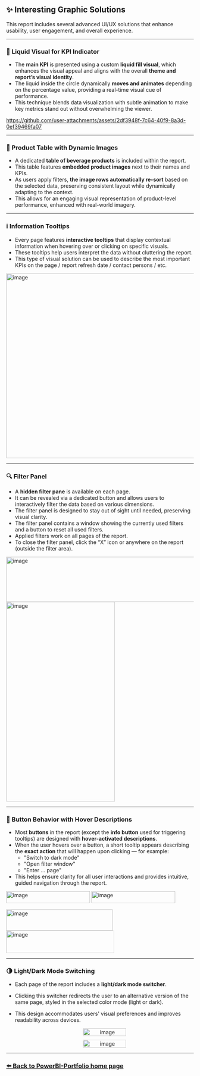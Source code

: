 ## ✨ Interesting Graphic Solutions

This report includes several advanced UI/UX solutions that enhance usability, user engagement, and overall experience.

---
<h3>🌊 Liquid Visual for KPI Indicator</h3>

- The **main KPI** is presented using a custom **liquid fill visual**, which enhances the visual appeal and aligns with the overall **theme and report’s visual identity**.
- The liquid inside the circle dynamically **moves and animates** depending on the percentage value, providing a real-time visual cue of performance.
- This technique blends data visualization with subtle animation to make key metrics stand out without overwhelming the viewer.

https://github.com/user-attachments/assets/2df3948f-7c64-40f9-8a3d-0ef39469fa07

---

<h3>🧃 Product Table with Dynamic Images</h3>

- A dedicated **table of beverage products** is included within the report.
- This table features **embedded product images** next to their names and KPIs.
- As users apply filters, **the image rows automatically re-sort** based on the selected data, preserving consistent layout while dynamically adapting to the context.
- This allows for an engaging visual representation of product-level performance, enhanced with real-world imagery.

---

<h3>ℹ️ Information Tooltips</h3>

- Every page features **interactive tooltips** that display contextual information when hovering over or clicking on specific visuals.
- These tooltips help users interpret the data without cluttering the report.
- This type of visual solution can be used to describe the most important KPIs on the page / report refresh date / contact persons / etc.

<img width="857" height="496" alt="image" src="https://github.com/user-attachments/assets/d082375f-e2cf-4ff6-b738-ec044af8d113" />

---

<h3>🔍 Filter Panel</h3>

- A **hidden filter pane** is available on each page.
- It can be revealed via a dedicated button and allows users to interactively filter the data based on various dimensions.
- The filter panel is designed to stay out of sight until needed, preserving visual clarity.
- The filter panel contains a window showing the currently used filters and a button to reset all used filters.
- Applied filters work on all pages of the report.
- To close the filter panel, click the “X” icon or anywhere on the report (outside the filter area).

<img width="1371" height="121" alt="image" src="https://github.com/user-attachments/assets/d2824c76-cb8b-4a40-951a-23771b42436c" />
<img width="292" height="536" alt="image" src="https://github.com/user-attachments/assets/763f22cf-1a9c-469e-a6f6-8a735d2338af" />

---

<h3>🔘 Button Behavior with Hover Descriptions</h3>

- Most **buttons** in the report (except the **info button** used for triggering tooltips) are designed with **hover-activated descriptions**.
- When the user hovers over a button, a short tooltip appears describing the **exact action** that will happen upon clicking — for example:
  - "Switch to dark mode"
  - "Open filter window"
  - "Enter ... page"
- This helps ensure clarity for all user interactions and provides intuitive, guided navigation through the report.

<p>
  <img width="225" height="32" alt="image" src="https://github.com/user-attachments/assets/a0ff2afd-8e6a-499f-9523-55eeb0e2a203" />
  <img width="225" height="32" alt="image" src="https://github.com/user-attachments/assets/611b1138-3035-4160-bb6a-7ab11bce7ece" />
</p>
<p>
  <img width="286" height="57" alt="image" src="https://github.com/user-attachments/assets/ff0f3c2d-8c73-4ce6-aa26-8befbafc7477" />
  <img width="290" height="60" alt="image" src="https://github.com/user-attachments/assets/002e4127-fa5e-4ca6-b92c-3bc366ef5488" />
</p>

---

<h3>🌗 Light/Dark Mode Switching</h3>

- Each page of the report includes a **light/dark mode switcher**.
- Clicking this switcher redirects the user to an alternative version of the same page, styled in the selected color mode (light or dark).
- This design accommodates users' visual preferences and improves readability across devices.

  <p align="center" style="display: flex; gap: 10px; justify-content: center; flex-wrap: wrap;">
    <img width="49%" height="49%" alt="image" src="https://github.com/user-attachments/assets/7ab188a0-731f-495b-8a6e-6ed37ca1ca48" />
    <img width="49%" height="49%" alt="image" src="https://github.com/user-attachments/assets/8884755c-456f-499f-aa49-89af86862b61" />
  </p>

---

### [⬅️ Back to PowerBI-Portfolio home page](https://github.com/oskarmarciniak/PowerBI-Portfolio)
